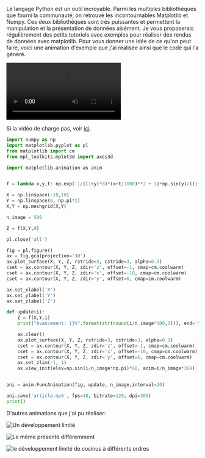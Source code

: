 Le langage Python est un outil incroyable. Parmi les multiples bibliothèques que fourni la communauté, on retrouve les incontournables Matplotlib et Numpy. Ces deux bibliothèques sont très puissantes et permettent la manipulation et la présentation de données aisément. Je vous proposerais régulièrement des petits tutoriels avec exemples pour réaliser des rendus de données avec matplotlib. Pour vous donner une idée de ce qu'on peut faire, voici une animation d'exemple que j'ai réalisée ainsi que le code qui l'a généré. 

<video controls>
<source src="http://sivigik.com/wp-content/uploads/2016/02/article.mp4" type="video/mp4">
</video>

Si la vidéo de charge pas, voir [ici]().

```python
import numpy as np
import matplotlib.pyplot as pl
from matplotlib import cm
from mpl_toolkits.mplot3d import axes3d

import matplotlib.animation as anim


f = lambda x,y,t: np.exp(-1/((1+y)*8)*(x+t/1000)**2 + 1)*np.sin(y)/((1+t/100*y))

X = np.linspace(-10,10)
Y = np.linspace(0, np.pi*2)
X,Y = np.meshgrid(X,Y)

n_image = 500

Z = f(X,Y,0)

pl.close('all')

fig = pl.figure()
ax = fig.gca(projection='3d')
ax.plot_surface(X, Y, Z, rstride=3, cstride=3, alpha=0.3)
cset = ax.contour(X, Y, Z, zdir='z', offset=-1, cmap=cm.coolwarm)
cset = ax.contour(X, Y, Z, zdir='x', offset=-10, cmap=cm.coolwarm)
cset = ax.contour(X, Y, Z, zdir='y', offset=6, cmap=cm.coolwarm)

ax.set_xlabel('X')
ax.set_ylabel('Y')
ax.set_zlabel('Z')

def update(i):
    Z = f(X,Y,i)
    print("Avancement: {}%".format(str(round(i/n_image*100,2))), end='\r')

    ax.clear()
    ax.plot_surface(X, Y, Z, rstride=3, cstride=3, alpha=0.3)
    cset = ax.contour(X, Y, Z, zdir='z', offset=-1, cmap=cm.coolwarm)
    cset = ax.contour(X, Y, Z, zdir='x', offset=-10, cmap=cm.coolwarm)
    cset = ax.contour(X, Y, Z, zdir='y', offset=6, cmap=cm.coolwarm)
    ax.set_zlim(-1, 1)
    ax.view_init(elev=np.sin(i/n_image*np.pi)*60, azim=i/n_image*360)


ani = anim.FuncAnimation(fig, update, n_image,interval=20)

ani.save('article.mp4', fps=48, bitrate=120, dpi=300)
print()

```

D'autres animations que j'ai pu réaliser: 

![Un développement limité][1] 

![Le même présenté différemment ][2] 

![le développement limité de cosinus à différents ordres][3]

 [1]: http://sivigik.com/animation.gif
 [2]: http://sivigik.com/Animation3D.gif
 [3]: http://sivigik.com/animationCos.gif
